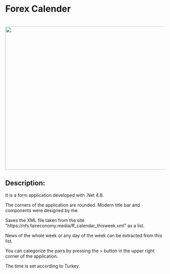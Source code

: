<h1>Forex Calender</h1>
<h1 style="color: #5e9ca0;"><img src="https://i.ibb.co/WVSRJMK/FX.jpg" alt="" width="562" height="450" /></h1>
<h2>Description:</h2>
<p>It is a form application developed with .Net 4.8.</p>
<p>The corners of the application are rounded. Modern title bar and components were designed by me.</p>
<p>Saves the XML file taken from the site "https://nfs.faireconomy.media/ff_calendar_thisweek.xml" as a list.</p>
<p>News of the whole week or any day of the week can be extracted from this list.</p>
<p>You can categorize the pairs by pressing the &gt; button in the upper right corner of the application.</p>
<p>The time is set according to Turkey.</p>
